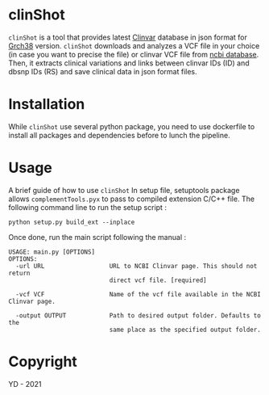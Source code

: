 # clinShot

`clinShot` is a tool that provides latest [Clinvar](https://www.ncbi.nlm.nih.gov/clinvar/) database in json format for [Grch38](https://www.ncbi.nlm.nih.gov/assembly/GCF_000001405.26/) version. 
`clinShot` downloads and analyzes a VCF file in your choice (in case you want to precise the file) or clinvar VCF file from [ncbi database](https://ftp.ncbi.nlm.nih.gov/pub/clinvar/vcf_GRCh38/). Then, it extracts clinical variations and links between clinvar IDs (ID) and dbsnp IDs (RS) and save clinical data in json format files.

# Installation
While `clinShot` use several python package, you need to use dockerfile to install all packages and dependencies before to lunch the pipeline.

# Usage 
A brief guide of how to use `clinShot` 
In setup file, setuptools package allows `complementTools.pyx` to pass to compiled extension C/C++ file. The following command line to run the setup script :

```
python setup.py build_ext --inplace
```
Once done, run the main script following the manual :

```
USAGE: main.py [OPTIONS]
OPTIONS:
  -url URL                  URL to NCBI Clinvar page. This should not return
                            direct vcf file. [required] 
                            
  -vcf VCF                  Name of the vcf file available in the NCBI Clinvar page.
  
  -output OUTPUT            Path to desired output folder. Defaults to the
                            same place as the specified output folder.

```

# Copyright
YD - 2021
